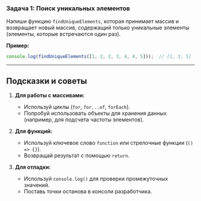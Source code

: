 ### Задача 1: Поиск уникальных элементов
Напиши функцию `findUniqueElements`, которая принимает массив и возвращает новый массив, содержащий только уникальные элементы (элементы, которые встречаются один раз).

**Пример:**
```javascript
console.log(findUniqueElements([1, 2, 2, 3, 4, 4, 5]));  // [1, 3, 5]
```

---

## Подсказки и советы

1. **Для работы с массивами:**
   - Используй циклы (`for`, `for...of`, `forEach`).
   - Попробуй использовать объекты для хранения данных (например, для подсчета частоты элементов).

2. **Для функций:**
   - Используй ключевое слово `function` или стрелочные функции (`() => {}`).
   - Возвращай результат с помощью `return`.

3. **Для отладки:**
   - Используй `console.log()` для проверки промежуточных значений.
   - Поставь точки останова в консоли разработчика.